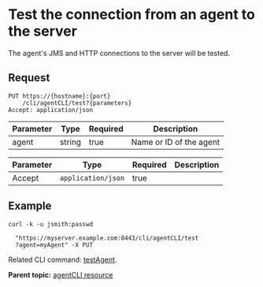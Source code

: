# Test the connection from an agent to the server

The agent's JMS and HTTP connections to the server will be tested.

## Request

```
PUT https://{hostname}:{port}
    /cli/agentCLI/test?{parameters}
Accept: application/json

```

|Parameter|Type|Required|Description|
|---------|----|--------|-----------|
|agent|string|true|Name or ID of the agent|

|Parameter|Type|Required|Description|
|---------|----|--------|-----------|
|Accept|`application/json`|true| |

## Example

```
curl -k -u jsmith:passwd 
   
  "https://myserver.example.com:8443/cli/agentCLI/test
  ?agent=myAgent" -X PUT
```

Related CLI command: [testAgent](udclient_testagent.md).

**Parent topic:** [agentCLI resource](../../com.udeploy.api.doc/topics/rest_cli_agentcli.md)

